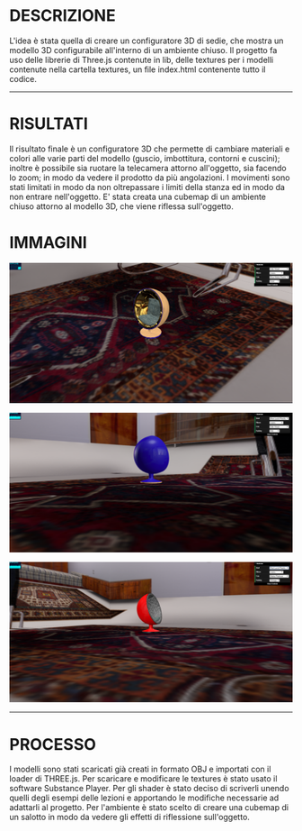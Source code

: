 <meta charset="utf-8">

# DESCRIZIONE

L'idea è stata quella di creare un configuratore 3D di sedie, che mostra un modello 3D configurabile all'interno di un ambiente chiuso.
Il progetto fa uso delle librerie di Three.js contenute in lib, delle textures per i modelli contenute nella cartella textures,
un file index.html contenente tutto il codice.


----------------------------------------------------------------------------------------------------------------------------

# RISULTATI
Il risultato finale è un configuratore 3D che permette di cambiare materiali e colori alle varie parti del modello (guscio, imbottitura,
contorni e cuscini); inoltre è possibile sia ruotare la telecamera attorno all'oggetto, sia facendo lo zoom;
in modo da vedere il prodotto da più angolazioni. I movimenti sono stati limitati in modo da non oltrepassare i limiti della stanza ed in modo
da non entrare nell'oggetto.
E' stata creata una cubemap di un ambiente chiuso attorno al modello 3D, che viene riflessa sull'oggetto. 

# IMMAGINI

![Example 1](pictures/Immagine1.PNG)

![Example 2](pictures/Immagine2.PNG)

![Example 3](pictures/Immagine3.PNG)

--------------------------------------------------------------------------------------------------------------------------------

# PROCESSO

I modelli sono stati scaricati già creati in formato OBJ e importati con il loader di THREE.js.
Per scaricare e modificare le textures è stato usato il software Substance Player.
Per gli shader è stato deciso di scriverli unendo quelli degli esempi delle lezioni e apportando le modifiche necessarie ad adattarli al progetto.
Per l'ambiente è stato scelto di creare una cubemap di un salotto in modo da vedere gli effetti di riflessione sull'oggetto.


<!-- Markdeep: -->

 